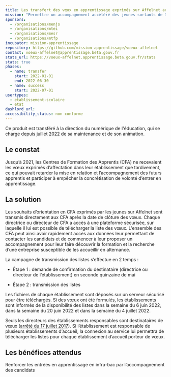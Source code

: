 ```yaml
---
title: Les transfert des vœux en apprentissage exprimés sur Affelnet aux CFA
mission: "Permettre un accompagnement accéléré des jeunes sortants de 3ème grâce à un transfert des vœux exprimés en apprentissage aux directrices ou directeurs d’organismes responsables de formations en apprentissage."
sponsors:
  - /organisations/menjs
  - /organisations/mtei
  - /organisations/mesr
  - /organisations/mtfp
incubator: mission-apprentissage
repository: https://github.com/mission-apprentissage/voeux-affelnet
contact: voeux-affelnet@apprentissage.beta.gouv.fr
stats_url: https://voeux-affelnet.apprentissage.beta.gouv.fr/stats
stats: true
phases:
  - name: transfer
    start: 2022-01-01
    end: 2022-06-30
  - name: success
    start: 2022-07-01
usertypes:
  - etablissement-scolaire
  - etat
dashlord_url: 
accessibility_status: non conforme
---
```

Ce produit est transféré à la direction du numérique de l'éducation, qui se charge depuis juillet 2022 de sa maintenance et de son animation.

## Le constat

Jusqu’à 2021, les Centres de Formation des Apprentis (CFA) ne recevaient les vœux exprimés d’affectation dans leur établissement que tardivement, ce qui pouvait retarder la mise en relation et l’accompagnement des futurs apprentis et participer à empêcher la concrétisation de volonté d’entrer en apprentissage.

## La solution

Les souhaits d’orientation en CFA exprimés par les jeunes sur Affelnet sont transmis directement aux CFA après la date de clôture des vœux. Chaque directrice ou directeur de CFA a accès à une plateforme sécurisée, sur laquelle il lui est possible de télécharger la liste des vœux. L'ensemble des CFA peut ainsi avoir rapidement accès aux données leur permettant de contacter les candidats et de commencer à leur proposer un accompagnement pour leur faire découvrir la formation et la recherche d’une entreprise susceptible de les accueillir en alternance.


La campagne de transmission des listes s’effectue en 2 temps :
 
- Étape 1 : demande de confirmation du destinataire (directrice ou directeur de l’établissement) en seconde quinzaine de mai
 
- Étape 2 : transmission des listes

Les fichiers de chaque établissement sont déposés sur un serveur sécurisé pour être téléchargés. Si des vœux ont été formulés, les établissements sont informés de la disponibilité des listes dans la semaine du 6 juin 2022, dans la semaine du 20 juin 2022 et dans la semaine du 4 juillet 2022.

Seuls les directeurs des établissements responsables sont destinataires de vœux ([arrêté du 17 juillet 2017](https://www.legifrance.gouv.fr/loda/id/JORFTEXT000035274717/2020-11-09/)). Si l’établissement est responsable de plusieurs établissements d’accueil, la connexion au service lui permettra de télécharger les listes pour chaque établissement d’accueil porteur de vœux.

## Les bénéfices attendus

Renforcer les entrées en apprentissage en infra-bac par l’accompagnement des candidats
